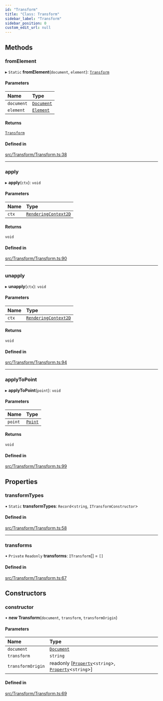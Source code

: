 ```yaml
---
id: "Transform"
title: "Class: Transform"
sidebar_label: "Transform"
sidebar_position: 0
custom_edit_url: null
---
```


## Methods

### fromElement

▸ `Static` **fromElement**(`document`, `element`): [`Transform`](Transform.md)

#### Parameters

| Name | Type |
| :------ | :------ |
| `document` | [`Document`](Document.md) |
| `element` | [`Element`](Element.md) |

#### Returns

[`Transform`](Transform.md)

#### Defined in

[src/Transform/Transform.ts:38](https://github.com/canvg/canvg/blob/5ea8056/src/Transform/Transform.ts#L38)

___

### apply

▸ **apply**(`ctx`): `void`

#### Parameters

| Name | Type |
| :------ | :------ |
| `ctx` | [`RenderingContext2D`](../#renderingcontext2d) |

#### Returns

`void`

#### Defined in

[src/Transform/Transform.ts:90](https://github.com/canvg/canvg/blob/5ea8056/src/Transform/Transform.ts#L90)

___

### unapply

▸ **unapply**(`ctx`): `void`

#### Parameters

| Name | Type |
| :------ | :------ |
| `ctx` | [`RenderingContext2D`](../#renderingcontext2d) |

#### Returns

`void`

#### Defined in

[src/Transform/Transform.ts:94](https://github.com/canvg/canvg/blob/5ea8056/src/Transform/Transform.ts#L94)

___

### applyToPoint

▸ **applyToPoint**(`point`): `void`

#### Parameters

| Name | Type |
| :------ | :------ |
| `point` | [`Point`](Point.md) |

#### Returns

`void`

#### Defined in

[src/Transform/Transform.ts:99](https://github.com/canvg/canvg/blob/5ea8056/src/Transform/Transform.ts#L99)

## Properties

### transformTypes

▪ `Static` **transformTypes**: `Record`<`string`, `ITransformConstructor`\>

#### Defined in

[src/Transform/Transform.ts:58](https://github.com/canvg/canvg/blob/5ea8056/src/Transform/Transform.ts#L58)

___

### transforms

• `Private` `Readonly` **transforms**: `ITransform`[] = `[]`

#### Defined in

[src/Transform/Transform.ts:67](https://github.com/canvg/canvg/blob/5ea8056/src/Transform/Transform.ts#L67)

## Constructors

### constructor

• **new Transform**(`document`, `transform`, `transformOrigin`)

#### Parameters

| Name | Type |
| :------ | :------ |
| `document` | [`Document`](Document.md) |
| `transform` | `string` |
| `transformOrigin` | readonly [[`Property`](Property.md)<`string`\>, [`Property`](Property.md)<`string`\>] |

#### Defined in

[src/Transform/Transform.ts:69](https://github.com/canvg/canvg/blob/5ea8056/src/Transform/Transform.ts#L69)
